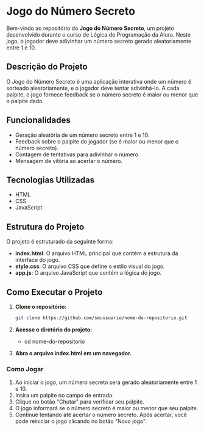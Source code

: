 # Jogo do Número Secreto

Bem-vindo ao repositório do **Jogo do Número Secreto**, um projeto desenvolvido durante o curso de Lógica de Programação da Alura. Neste jogo, o jogador deve adivinhar um número secreto gerado aleatoriamente entre 1 e 10.

## Descrição do Projeto

O Jogo do Número Secreto é uma aplicação interativa onde um número é sorteado aleatoriamente, e o jogador deve tentar adivinhá-lo. A cada palpite, o jogo fornece feedback se o número secreto é maior ou menor que o palpite dado.

## Funcionalidades

- Geração aleatória de um número secreto entre 1 e 10.
- Feedback sobre o palpite do jogador (se é maior ou menor que o número secreto).
- Contagem de tentativas para adivinhar o número.
- Mensagem de vitória ao acertar o número.

## Tecnologias Utilizadas

- HTML
- CSS
- JavaScript

## Estrutura do Projeto

O projeto é estruturado da seguinte forma:

- **index.html**: O arquivo HTML principal que contém a estrutura da interface do jogo.
- **style.css**: O arquivo CSS que define o estilo visual do jogo.
- **app.js**: O arquivo JavaScript que contém a lógica do jogo.

## Como Executar o Projeto

1. **Clone o repositório:**
   ```bash
   git clone https://github.com/seuusuario/nome-do-repositorio.git

2. **Acesse o diretório do projeto:**
   - cd nome-do-repositorio
  
3. **Abra o arquivo index.html em um navegador.**
  
### Como Jogar
1. Ao iniciar o jogo, um número secreto será gerado aleatoriamente entre 1 e 10.
2. Insira um palpite no campo de entrada.
3. Clique no botão "Chutar" para verificar seu palpite.
4. O jogo informará se o número secreto é maior ou menor que seu palpite.
5. Continue tentando até acertar o número secreto. Após acertar, você pode reiniciar o jogo clicando no botão "Novo jogo".
